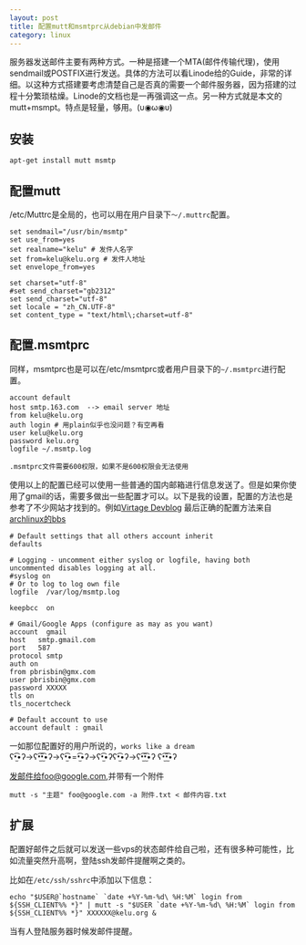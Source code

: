 ```yaml
---
layout: post
title: 配置mutt和msmtprc从debian中发邮件
category: linux
---
```


服务器发送邮件主要有两种方式。一种是搭建一个MTA(邮件传输代理)，使用sendmail或POSTFIX进行发送。具体的方法可以看Linode给的Guide，非常的详细。以这种方式搭建要考虑清楚自己是否真的需要一个邮件服务器，因为搭建的过程十分繁琐枯燥。Linode的文档也是一再强调这一点。另一种方式就是本文的mutt+msmpt。特点是轻量，够用。(υ◉ω◉υ)

## 安装

	apt-get install mutt msmtp

## 配置mutt
/etc/Muttrc是全局的，也可以用在用户目录下`～/.muttrc`配置。



	set sendmail="/usr/bin/msmtp"
	set use_from=yes
	set realname="kelu" # 发件人名字
	set from=kelu@kelu.org # 发件人地址
	set envelope_from=yes
	
	set charset="utf-8"
	#set send_charset="gb2312"
	set send_charset="utf-8"
	set locale = "zh_CN.UTF-8"
	set content_type = "text/html\;charset=utf-8"

## 配置.msmtprc

同样，msmtprc也是可以在/etc/msmtprc或者用户目录下的`~/.msmtprc`进行配置。
	
	account default
	host smtp.163.com  --> email server 地址
	from kelu@kelu.org
	auth login # 用plain似乎也没问题？有空再看
	user kelu@kelu.org
	password kelu.org
	logfile ~/.msmtp.log
	
	.msmtprc文件需要600权限，如果不是600权限会无法使用
	
使用以上的配置已经可以使用一些普通的国内邮箱进行信息发送了。但是如果你使用了gmail的话，需要多做出一些配置才可以。以下是我的设置，配置的方法也是参考了不少网站才找到的。例如[Virtage Devblog](http://devblog.virtage.com/2013/05/email-sending-from-ubuntu-server-via-google-apps-smtp-with-msmtp/)
最后正确的配置方法来自[archlinux的bbs](https://bbs.archlinux.org/viewtopic.php?id=89575)

	# Default settings that all others account inherit
	defaults
	
	# Logging - uncomment either syslog or logfile, having both uncommented disables logging at all.
	#syslog on
	# Or to log to log own file
	logfile  /var/log/msmtp.log
	
	keepbcc  on
	
	# Gmail/Google Apps (configure as may as you want)
	account  gmail
	host   smtp.gmail.com
	port   587
	protocol smtp
	auth on
	from pbrisbin@gmx.com
	user pbrisbin@gmx.com
	password XXXXX
	tls on
	tls_nocertcheck
	
	# Default account to use
	account default : gmail

一如那位配置好的用户所说的，`works like a dream` ʕ•̫͡•ʔ→ʕ•̫͡•̫͡•ʔ→ʕ•̫͡•=•̫͡•ʔ→ʕ•̫͡•ʔʕ•̫͡•ʔ→ʕ•̫͡•̫͡•ʔ ʕ•̫͡•̫͡•ʔ


发邮件给foo@google.com,并带有一个附件

	mutt -s "主题" foo@google.com -a 附件.txt < 邮件内容.txt
	
## 扩展

配置好邮件之后就可以发送一些vps的状态邮件给自己啦，还有很多种可能性，比如流量突然升高啊，登陆ssh发邮件提醒啊之类的。

比如在`/etc/ssh/sshrc`中添加以下信息：

	echo "$USER@`hostname` `date +%Y-%m-%d\ %H:%M` login from ${SSH_CLIENT%% *}" | mutt -s "$USER `date +%Y-%m-%d\ %H:%M` login from ${SSH_CLIENT%% *}" XXXXXX@kelu.org &
	
当有人登陆服务器时候发邮件提醒。

